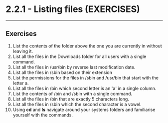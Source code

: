 # 2.2.1 - Listing files (EXERCISES)
-----------------------------------

## Exercises
1. List the contents of the folder above the one you are currently in without leaving it.
2. List all the files in the Downloads folder for all users with a single command.
3. List all the files in /usr/bin by reverse last modification date.
4. List all the files in /sbin based on their extension
5. List the permissions for the files in /sbin and /usr/bin that start with the letter a.
6. List all the files in /bin which second letter is an 'a' in a single column.
7. List the contents of /bin and /sbin with a single command.
8. List all the files in /bin that are exactly 5 characters long.
9. List all the files in /sbin which the second character is a vowel.
10. Using **cd** and **ls** navigate around your systems folders and familiarise yourself with the commands.